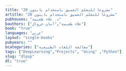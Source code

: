 ```yaml
---
title: "20 مشروعا للتعلم العميق باستخدام بايثون"
artitle: "20 مشروعا للتعلم العميق باستخدام بايثون"
pubhouses: "د. علاء طعيمة"
bauthors: ["علاء طعيمة","آمان خروال"]
book: "true"
languages: "عربي"
layout: "single-books"
pubyears: ""
bcategories: ["معالجة اللغات الطبيعية"]
tags: ["DeepLearning","Projects", "Using" ,"Python"]
slug: "dlpup"
dl: "true"
---
```


